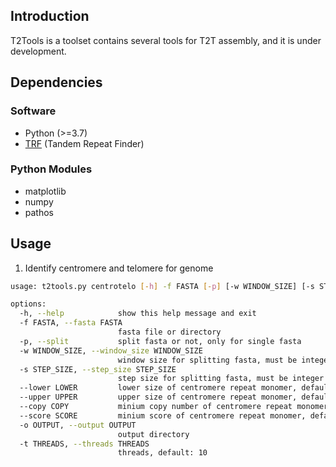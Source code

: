 ## Introduction
T2Tools is a toolset contains several tools for T2T assembly, and it is under development.

## Dependencies
### Software
* Python (>=3.7)
* [TRF](https://github.com/Benson-Genomics-Lab/TRF) (Tandem Repeat Finder)
### Python Modules
* matplotlib
* numpy
* pathos

## Usage

1. Identify centromere and telomere for genome
```bash
usage: t2tools.py centrotelo [-h] -f FASTA [-p] [-w WINDOW_SIZE] [-s STEP_SIZE] [--lower LOWER] [--upper UPPER] [--copy COPY] [--score SCORE] -o OUTPUT [-t THREADS]

options:
  -h, --help            show this help message and exit
  -f FASTA, --fasta FASTA
                        fasta file or directory
  -p, --split           split fasta or not, only for single fasta
  -w WINDOW_SIZE, --window_size WINDOW_SIZE
                        window size for splitting fasta, must be integer or scientific notation, like: 10000, 1e4
  -s STEP_SIZE, --step_size STEP_SIZE
                        step size for splitting fasta, must be integer or scientific notation, like: 10000, 1e4
  --lower LOWER         lower size of centromere repeat monomer, default=50
  --upper UPPER         upper size of centromere repeat monomer, default=200
  --copy COPY           minium copy number of centromere repeat monomer, default=10
  --score SCORE         minium score of centromere repeat monomer, default=2000
  -o OUTPUT, --output OUTPUT
                        output directory
  -t THREADS, --threads THREADS
                        threads, default: 10
```
